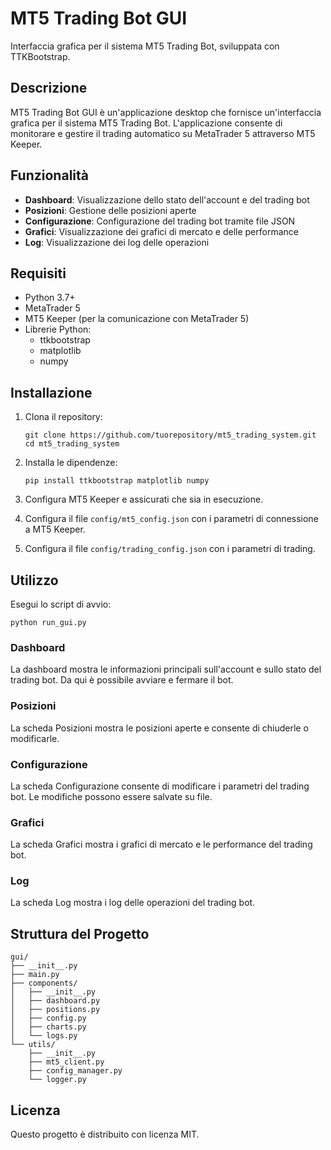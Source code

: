 # MT5 Trading Bot GUI

Interfaccia grafica per il sistema MT5 Trading Bot, sviluppata con TTKBootstrap.

## Descrizione

MT5 Trading Bot GUI è un'applicazione desktop che fornisce un'interfaccia grafica per il sistema MT5 Trading Bot. L'applicazione consente di monitorare e gestire il trading automatico su MetaTrader 5 attraverso MT5 Keeper.

## Funzionalità

- **Dashboard**: Visualizzazione dello stato dell'account e del trading bot
- **Posizioni**: Gestione delle posizioni aperte
- **Configurazione**: Configurazione del trading bot tramite file JSON
- **Grafici**: Visualizzazione dei grafici di mercato e delle performance
- **Log**: Visualizzazione dei log delle operazioni

## Requisiti

- Python 3.7+
- MetaTrader 5
- MT5 Keeper (per la comunicazione con MetaTrader 5)
- Librerie Python:
  - ttkbootstrap
  - matplotlib
  - numpy

## Installazione

1. Clona il repository:
   ```
   git clone https://github.com/tuorepository/mt5_trading_system.git
   cd mt5_trading_system
   ```

2. Installa le dipendenze:
   ```
   pip install ttkbootstrap matplotlib numpy
   ```

3. Configura MT5 Keeper e assicurati che sia in esecuzione.

4. Configura il file `config/mt5_config.json` con i parametri di connessione a MT5 Keeper.

5. Configura il file `config/trading_config.json` con i parametri di trading.

## Utilizzo

Esegui lo script di avvio:

```
python run_gui.py
```

### Dashboard

La dashboard mostra le informazioni principali sull'account e sullo stato del trading bot. Da qui è possibile avviare e fermare il bot.

### Posizioni

La scheda Posizioni mostra le posizioni aperte e consente di chiuderle o modificarle.

### Configurazione

La scheda Configurazione consente di modificare i parametri del trading bot. Le modifiche possono essere salvate su file.

### Grafici

La scheda Grafici mostra i grafici di mercato e le performance del trading bot.

### Log

La scheda Log mostra i log delle operazioni del trading bot.

## Struttura del Progetto

```
gui/
├── __init__.py
├── main.py
├── components/
│   ├── __init__.py
│   ├── dashboard.py
│   ├── positions.py
│   ├── config.py
│   ├── charts.py
│   └── logs.py
└── utils/
    ├── __init__.py
    ├── mt5_client.py
    ├── config_manager.py
    └── logger.py
```

## Licenza

Questo progetto è distribuito con licenza MIT.
